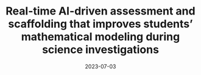---
title: "Real-time AI-driven assessment and scaffolding that improves students’ mathematical modeling during science investigations"
collection: publications
permalink: /publication/2023-AIED
date: 2023-07-03
venue: 'International Conference on Artificial Intelligence in Education'
authors: 'Amy Adair, Michael Sao Pedro, Janice Gobert, Ellie Segan'
paperurl: 'http://aadair3.github.io/files/papers/2023-AIED.pdf'
link: 'https://doi.org/10.1007/978-3-031-36272-9_17'
citation: 'Adair, A., Sao Pedro, M., Gobert, J., & Segan, E. (2023). Real-time AI-driven assessment and scaffolding that improves students’ mathematical modeling during science investigations. In N. Wang, G. Rebolledo-Mendez, N. Matsuda, O. C. Santos, & V. Dimitrova (Eds.), <i>International Conference on Artificial Intelligence in Education</i> (pp. 202-216). Springer, Cham.'
tags: [Peer-Reviewed Conference Proceedings]
---